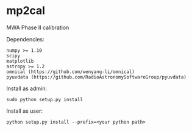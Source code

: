 # mp2cal
MWA Phase II calibration

Dependencies:

    numpy >= 1.10 
    scipy
    matplotlib
    astropy >= 1.2
    omnical (https://github.com/wenyang-li/omnical)
    pyuvdata (https://github.com/RadioAstronomySoftwareGroup/pyuvdata)
    
Install as admin:

    sudo python setup.py install
    
Install as user:

    python setup.py install --prefix=<your python path>
